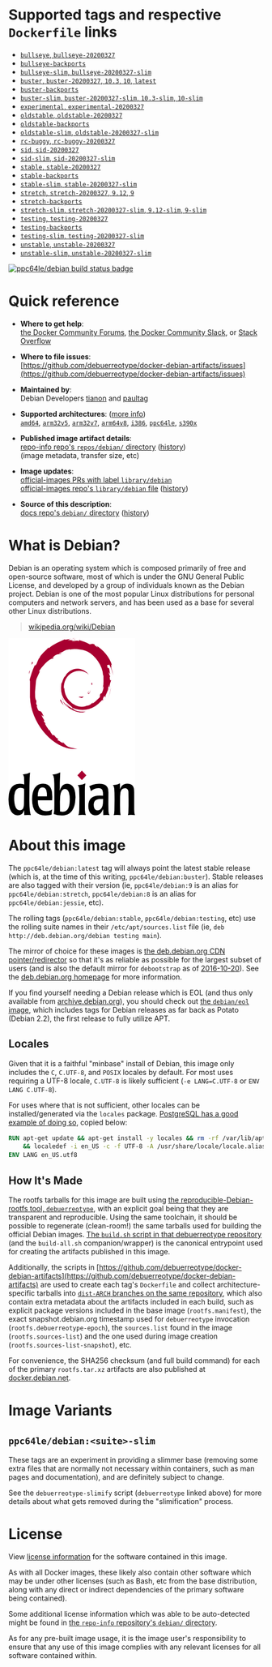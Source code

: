 <!--

********************************************************************************

WARNING:

    DO NOT EDIT "debian/README.md"

    IT IS AUTO-GENERATED

    (from the other files in "debian/" combined with a set of templates)

********************************************************************************

-->

# Supported tags and respective `Dockerfile` links

-	[`bullseye`, `bullseye-20200327`](https://github.com/debuerreotype/docker-debian-artifacts/blob/1030d286ee8fa6f4f34f8e6a41de0d86d409db4d/bullseye/Dockerfile)
-	[`bullseye-backports`](https://github.com/debuerreotype/docker-debian-artifacts/blob/1030d286ee8fa6f4f34f8e6a41de0d86d409db4d/bullseye/backports/Dockerfile)
-	[`bullseye-slim`, `bullseye-20200327-slim`](https://github.com/debuerreotype/docker-debian-artifacts/blob/1030d286ee8fa6f4f34f8e6a41de0d86d409db4d/bullseye/slim/Dockerfile)
-	[`buster`, `buster-20200327`, `10.3`, `10`, `latest`](https://github.com/debuerreotype/docker-debian-artifacts/blob/1030d286ee8fa6f4f34f8e6a41de0d86d409db4d/buster/Dockerfile)
-	[`buster-backports`](https://github.com/debuerreotype/docker-debian-artifacts/blob/1030d286ee8fa6f4f34f8e6a41de0d86d409db4d/buster/backports/Dockerfile)
-	[`buster-slim`, `buster-20200327-slim`, `10.3-slim`, `10-slim`](https://github.com/debuerreotype/docker-debian-artifacts/blob/1030d286ee8fa6f4f34f8e6a41de0d86d409db4d/buster/slim/Dockerfile)
-	[`experimental`, `experimental-20200327`](https://github.com/debuerreotype/docker-debian-artifacts/blob/1030d286ee8fa6f4f34f8e6a41de0d86d409db4d/experimental/Dockerfile)
-	[`oldstable`, `oldstable-20200327`](https://github.com/debuerreotype/docker-debian-artifacts/blob/1030d286ee8fa6f4f34f8e6a41de0d86d409db4d/oldstable/Dockerfile)
-	[`oldstable-backports`](https://github.com/debuerreotype/docker-debian-artifacts/blob/1030d286ee8fa6f4f34f8e6a41de0d86d409db4d/oldstable/backports/Dockerfile)
-	[`oldstable-slim`, `oldstable-20200327-slim`](https://github.com/debuerreotype/docker-debian-artifacts/blob/1030d286ee8fa6f4f34f8e6a41de0d86d409db4d/oldstable/slim/Dockerfile)
-	[`rc-buggy`, `rc-buggy-20200327`](https://github.com/debuerreotype/docker-debian-artifacts/blob/1030d286ee8fa6f4f34f8e6a41de0d86d409db4d/rc-buggy/Dockerfile)
-	[`sid`, `sid-20200327`](https://github.com/debuerreotype/docker-debian-artifacts/blob/1030d286ee8fa6f4f34f8e6a41de0d86d409db4d/sid/Dockerfile)
-	[`sid-slim`, `sid-20200327-slim`](https://github.com/debuerreotype/docker-debian-artifacts/blob/1030d286ee8fa6f4f34f8e6a41de0d86d409db4d/sid/slim/Dockerfile)
-	[`stable`, `stable-20200327`](https://github.com/debuerreotype/docker-debian-artifacts/blob/1030d286ee8fa6f4f34f8e6a41de0d86d409db4d/stable/Dockerfile)
-	[`stable-backports`](https://github.com/debuerreotype/docker-debian-artifacts/blob/1030d286ee8fa6f4f34f8e6a41de0d86d409db4d/stable/backports/Dockerfile)
-	[`stable-slim`, `stable-20200327-slim`](https://github.com/debuerreotype/docker-debian-artifacts/blob/1030d286ee8fa6f4f34f8e6a41de0d86d409db4d/stable/slim/Dockerfile)
-	[`stretch`, `stretch-20200327`, `9.12`, `9`](https://github.com/debuerreotype/docker-debian-artifacts/blob/1030d286ee8fa6f4f34f8e6a41de0d86d409db4d/stretch/Dockerfile)
-	[`stretch-backports`](https://github.com/debuerreotype/docker-debian-artifacts/blob/1030d286ee8fa6f4f34f8e6a41de0d86d409db4d/stretch/backports/Dockerfile)
-	[`stretch-slim`, `stretch-20200327-slim`, `9.12-slim`, `9-slim`](https://github.com/debuerreotype/docker-debian-artifacts/blob/1030d286ee8fa6f4f34f8e6a41de0d86d409db4d/stretch/slim/Dockerfile)
-	[`testing`, `testing-20200327`](https://github.com/debuerreotype/docker-debian-artifacts/blob/1030d286ee8fa6f4f34f8e6a41de0d86d409db4d/testing/Dockerfile)
-	[`testing-backports`](https://github.com/debuerreotype/docker-debian-artifacts/blob/1030d286ee8fa6f4f34f8e6a41de0d86d409db4d/testing/backports/Dockerfile)
-	[`testing-slim`, `testing-20200327-slim`](https://github.com/debuerreotype/docker-debian-artifacts/blob/1030d286ee8fa6f4f34f8e6a41de0d86d409db4d/testing/slim/Dockerfile)
-	[`unstable`, `unstable-20200327`](https://github.com/debuerreotype/docker-debian-artifacts/blob/1030d286ee8fa6f4f34f8e6a41de0d86d409db4d/unstable/Dockerfile)
-	[`unstable-slim`, `unstable-20200327-slim`](https://github.com/debuerreotype/docker-debian-artifacts/blob/1030d286ee8fa6f4f34f8e6a41de0d86d409db4d/unstable/slim/Dockerfile)

[![ppc64le/debian build status badge](https://img.shields.io/jenkins/s/https/doi-janky.infosiftr.net/job/multiarch/job/ppc64le/job/debian.svg?label=ppc64le/debian%20%20build%20job)](https://doi-janky.infosiftr.net/job/multiarch/job/ppc64le/job/debian/)

# Quick reference

-	**Where to get help**:  
	[the Docker Community Forums](https://forums.docker.com/), [the Docker Community Slack](http://dockr.ly/slack), or [Stack Overflow](https://stackoverflow.com/search?tab=newest&q=docker)

-	**Where to file issues**:  
	[https://github.com/debuerreotype/docker-debian-artifacts/issues](https://github.com/debuerreotype/docker-debian-artifacts/issues)

-	**Maintained by**:  
	Debian Developers [tianon](https://qa.debian.org/developer.php?login=tianon) and [paultag](https://qa.debian.org/developer.php?login=paultag)

-	**Supported architectures**: ([more info](https://github.com/docker-library/official-images#architectures-other-than-amd64))  
	[`amd64`](https://hub.docker.com/r/amd64/debian/), [`arm32v5`](https://hub.docker.com/r/arm32v5/debian/), [`arm32v7`](https://hub.docker.com/r/arm32v7/debian/), [`arm64v8`](https://hub.docker.com/r/arm64v8/debian/), [`i386`](https://hub.docker.com/r/i386/debian/), [`ppc64le`](https://hub.docker.com/r/ppc64le/debian/), [`s390x`](https://hub.docker.com/r/s390x/debian/)

-	**Published image artifact details**:  
	[repo-info repo's `repos/debian/` directory](https://github.com/docker-library/repo-info/blob/master/repos/debian) ([history](https://github.com/docker-library/repo-info/commits/master/repos/debian))  
	(image metadata, transfer size, etc)

-	**Image updates**:  
	[official-images PRs with label `library/debian`](https://github.com/docker-library/official-images/pulls?q=label%3Alibrary%2Fdebian)  
	[official-images repo's `library/debian` file](https://github.com/docker-library/official-images/blob/master/library/debian) ([history](https://github.com/docker-library/official-images/commits/master/library/debian))

-	**Source of this description**:  
	[docs repo's `debian/` directory](https://github.com/docker-library/docs/tree/master/debian) ([history](https://github.com/docker-library/docs/commits/master/debian))

# What is Debian?

Debian is an operating system which is composed primarily of free and open-source software, most of which is under the GNU General Public License, and developed by a group of individuals known as the Debian project. Debian is one of the most popular Linux distributions for personal computers and network servers, and has been used as a base for several other Linux distributions.

> [wikipedia.org/wiki/Debian](https://en.wikipedia.org/wiki/Debian)

![logo](https://raw.githubusercontent.com/docker-library/docs/b449be7df57e9ed9086bb5821bfb5d6cdc5d67a4/debian/logo.png)

# About this image

The `ppc64le/debian:latest` tag will always point the latest stable release (which is, at the time of this writing, `ppc64le/debian:buster`). Stable releases are also tagged with their version (ie, `ppc64le/debian:9` is an alias for `ppc64le/debian:stretch`, `ppc64le/debian:8` is an alias for `ppc64le/debian:jessie`, etc).

The rolling tags (`ppc64le/debian:stable`, `ppc64le/debian:testing`, etc) use the rolling suite names in their `/etc/apt/sources.list` file (ie, `deb http://deb.debian.org/debian testing main`).

The mirror of choice for these images is [the deb.debian.org CDN pointer/redirector](https://deb.debian.org) so that it's as reliable as possible for the largest subset of users (and is also the default mirror for `debootstrap` as of [2016-10-20](https://anonscm.debian.org/cgit/d-i/debootstrap.git/commit/?id=9e8bc60ad1ccf3a25ce7890526b70059f3e770de)). See the [deb.debian.org homepage](https://deb.debian.org) for more information.

If you find yourself needing a Debian release which is EOL (and thus only available from [archive.debian.org](http://archive.debian.org)), you should check out [the `debian/eol` image](https://hub.docker.com/r/debian/eol/), which includes tags for Debian releases as far back as Potato (Debian 2.2), the first release to fully utilize APT.

## Locales

Given that it is a faithful "minbase" install of Debian, this image only includes the `C`, `C.UTF-8`, and `POSIX` locales by default. For most uses requiring a UTF-8 locale, `C.UTF-8` is likely sufficient (`-e LANG=C.UTF-8` or `ENV LANG C.UTF-8`).

For uses where that is not sufficient, other locales can be installed/generated via the `locales` package. [PostgreSQL has a good example of doing so](https://github.com/docker-library/postgres/blob/69bc540ecfffecce72d49fa7e4a46680350037f9/9.6/Dockerfile#L21-L24), copied below:

```dockerfile
RUN apt-get update && apt-get install -y locales && rm -rf /var/lib/apt/lists/* \
	&& localedef -i en_US -c -f UTF-8 -A /usr/share/locale/locale.alias en_US.UTF-8
ENV LANG en_US.utf8
```

## How It's Made

The rootfs tarballs for this image are built using [the reproducible-Debian-rootfs tool, `debuerreotype`](https://github.com/debuerreotype/debuerreotype), with an explicit goal being that they are transparent and reproducible. Using the same toolchain, it should be possible to regenerate (clean-room!) the same tarballs used for building the official Debian images. [The `build.sh` script in that debuerreotype repository](https://github.com/debuerreotype/debuerreotype/blob/master/build.sh) (and the `build-all.sh` companion/wrapper) is the canonical entrypoint used for creating the artifacts published in this image.

Additionally, the scripts in [https://github.com/debuerreotype/docker-debian-artifacts](https://github.com/debuerreotype/docker-debian-artifacts) are used to create each tag's `Dockerfile` and collect architecture-specific tarballs into [`dist-ARCH` branches on the same repository](https://github.com/debuerreotype/docker-debian-artifacts/branches), which also contain extra metadata about the artifacts included in each build, such as explicit package versions included in the base image (`rootfs.manifest`), the exact snapshot.debian.org timestamp used for `debuerreotype` invocation (`rootfs.debuerreotype-epoch`), the `sources.list` found in the image (`rootfs.sources-list`) and the one used during image creation (`rootfs.sources-list-snapshot`), etc.

For convenience, the SHA256 checksum (and full build command) for each of the primary `rootfs.tar.xz` artifacts are also published at [docker.debian.net](https://docker.debian.net/).

# Image Variants

## `ppc64le/debian:<suite>-slim`

These tags are an experiment in providing a slimmer base (removing some extra files that are normally not necessary within containers, such as man pages and documentation), and are definitely subject to change.

See the `debuerreotype-slimify` script (`debuerreotype` linked above) for more details about what gets removed during the "slimification" process.

# License

View [license information](https://www.debian.org/social_contract#guidelines) for the software contained in this image.

As with all Docker images, these likely also contain other software which may be under other licenses (such as Bash, etc from the base distribution, along with any direct or indirect dependencies of the primary software being contained).

Some additional license information which was able to be auto-detected might be found in [the `repo-info` repository's `debian/` directory](https://github.com/docker-library/repo-info/tree/master/repos/debian).

As for any pre-built image usage, it is the image user's responsibility to ensure that any use of this image complies with any relevant licenses for all software contained within.
